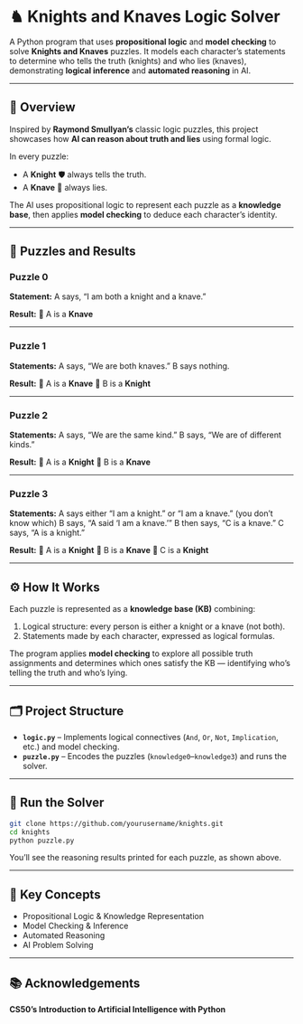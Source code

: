 # ♞ Knights and Knaves Logic Solver

A Python program that uses **propositional logic** and **model checking** to solve **Knights and Knaves** puzzles. It models each character’s statements to determine who tells the truth (knights) and who lies (knaves), demonstrating **logical inference** and **automated reasoning** in AI.

---

## 🧠 Overview

Inspired by **Raymond Smullyan’s** classic logic puzzles, this project showcases how **AI can reason about truth and lies** using formal logic.

In every puzzle:

* A **Knight** 🛡️ always tells the truth.
* A **Knave** 🤥 always lies.

The AI uses propositional logic to represent each puzzle as a **knowledge base**, then applies **model checking** to deduce each character’s identity.

---

## 🧩 Puzzles and Results

### **Puzzle 0**

**Statement:**
A says, “I am both a knight and a knave.”

**Result:**
🧩 A is a **Knave**

---

### **Puzzle 1**

**Statements:**
A says, “We are both knaves.”
B says nothing.

**Result:**
🧩 A is a **Knave**
🧩 B is a **Knight**

---

### **Puzzle 2**

**Statements:**
A says, “We are the same kind.”
B says, “We are of different kinds.”

**Result:**
🧩 A is a **Knight**
🧩 B is a **Knave**

---

### **Puzzle 3**

**Statements:**
A says either “I am a knight.” or “I am a knave.” (you don’t know which)
B says, “A said ‘I am a knave.’”
B then says, “C is a knave.”
C says, “A is a knight.”

**Result:**
🧩 A is a **Knight**
🧩 B is a **Knave**
🧩 C is a **Knight**

---

## ⚙️ How It Works

Each puzzle is represented as a **knowledge base (KB)** combining:

1. Logical structure: every person is either a knight or a knave (not both).
2. Statements made by each character, expressed as logical formulas.

The program applies **model checking** to explore all possible truth assignments and determines which ones satisfy the KB — identifying who’s telling the truth and who’s lying.

---

## 🗂️ Project Structure

* **`logic.py`** – Implements logical connectives (`And`, `Or`, `Not`, `Implication`, etc.) and model checking.
* **`puzzle.py`** – Encodes the puzzles (`knowledge0`–`knowledge3`) and runs the solver.

---

## 🚀 Run the Solver

```bash
git clone https://github.com/yourusername/knights.git
cd knights
python puzzle.py
```

You’ll see the reasoning results printed for each puzzle, as shown above.

---

## 🧠 Key Concepts

* Propositional Logic & Knowledge Representation
* Model Checking & Inference
* Automated Reasoning
* AI Problem Solving

---

## 📚 Acknowledgements

**CS50’s Introduction to Artificial Intelligence with Python**

